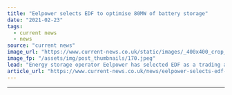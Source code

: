 ```yaml
---
title: "Eelpower selects EDF to optimise 80MW of battery storage"
date: "2021-02-23"
tags: 
  - current news
  - news
source: "current news"
image_url: "https://www.current-news.co.uk/static/images/_400x400_crop_center-center/Eelpower-Rock-Farm-storage-Shropshire-drone-shot-credit-Eelpower.jpeg"
image_fp: "/assets/img/post_thumbnails/170.jpeg"
lead: "​Energy storage operator Eelpower has selected EDF as a trading and optimising partner for three of its batteries."
article_url: "https://www.current-news.co.uk/news/eelpower-selects-edf-to-optimise-80mw-of-battery-storage?utm_source=rss-feeds&utm_medium=rss&utm_campaign=rss"
---
```


---
